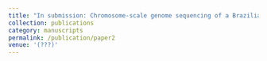 ```yaml
---
title: "In submission: Chromosome-scale genome sequencing of a Brazilian Cunninghamella blakesleeana strain"
collection: publications
category: manuscripts
permalink: /publication/paper2
venue: '(???)'
---
```

